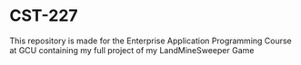 # CST-227
This repository is made for the Enterprise Application Programming Course at GCU containing my full project of my LandMineSweeper Game
